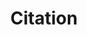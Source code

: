 ---
title: 'Citation'
field: 'dcterms.bibliographicCitation'
slug: 'dcterms-bibliographiccitation'
description: 'Sufficient bibliographic detail to identify the resource as unambiguously as possible'
comment: 'consistent style recommended. Data element used by Evidensia'
required: False
module: 'Form'
cluster: 'Global'
policy: 'Free value. Single value only.'
layout: 'home'
---